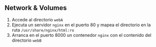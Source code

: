 ## Network & Volumes

1. Accede al directorio `webA`
2. Ejecuta un servidor `nginx` en el puerto 80 y mapea el directorio en la ruta `/usr/share/nginx/html:ro`
3. Arranca en el puerto 8000 un contenedor `nginx` con el contenido del directorio `webB`
